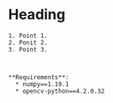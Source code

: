 # Heading #

	1. Point 1.
	2. Ponit 2.
	3. Point 3.

 

    **Requirements**:
      * numpy==1.19.1
      * opencv-python==4.2.0.32
